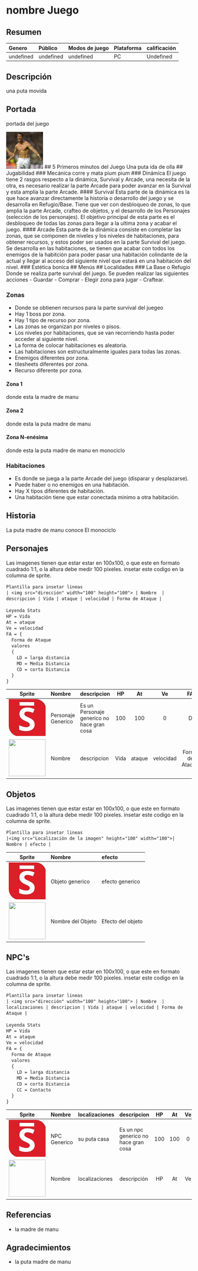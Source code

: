 # nombre Juego
## Resumen
| Genero | Público | Modos de juego | Plataforma | calificación |
|:-------|:--------|:---------------|:-----------|:-------------|
| undefined | undefined    |undefined| PC  | Undefined |
## Descripción
una puta movida
## Portada
portada del juego

<img src="/DocImg/bicho.jpeg" height="100">
## 5 Primeros minutos del Juego
Una puta ida de olla
## Jugabilidad
### Mecánica
corre y mata pium pium
### Dinámica
El juego tiene 2 rasgos respecto a la dinámica, Survival y Arcade, una necesita de la otra, es necesario realizar la parte Arcade para poder avanzar en la Survival y esta amplia la parte Arcade.
#### Survival
Esta parte de la dinámica es la que hace avanzar directamente la historia o desarrollo del juego y se desarrolla en Refugio/Base. Tiene que ver con desbloqueo de zonas, lo que amplia la parte Arcade, crafteo de objetos, y el desarrollo de los Personajes (selección de los personajes). El objetivo principal de esta parte es el desbloqueo de todas las zonas para llegar a la ultima zona y acabar el juego.
#### Arcade
Esta parte de la dinámica consiste en completar las zonas, que se componen de niveles y los niveles de habitaciones, para obtener recursos, y estos poder ser usados en la parte Survival del juego. Se desarrolla en las habitaciones, se tienen que acabar con todos los enemigos de la habitción para poder pasar una habitación colindante de la actual y llegar al acceso del siguiente nivel que estará en una habitación del nivel.
### Estética
bonica
## Menús
## Localidades
### La Base o Refugio
Donde se realiza parte survival del juego.
Se pueden realizar las siguientes acciones
- Guardar
- Comprar
- Elegir zona para jugar
- Craftear.

### Zonas
- Donde se obtienen recursos para la parte survival del juegeo
- Hay 1 boss por zona.
- Hay 1 tipo de recurso por zona.
- Las zonas se organizan por niveles o pisos.
- Los niveles por habitaciones, que se van recorriendo hasta poder acceder al siguiente nivel.
- La forma de colocar habitaciones es aleatoria.
- Las habitaciones son estructuralmente iguales para todas las zonas.
- Enemigos diferentes por zona.
- tilesheets diferentes por zona.
- Recurso diferente por zona.

#### Zona 1
donde esta la madre de manu
#### Zona 2
donde esta la puta madre de manu
#### Zona N-enésima
donde esta la puta madre de manu en monociclo

### Habitaciones
- Es donde se juega a la parte Arcade del juego (disparar y desplazarse).
- Puede haber o no enemigos en una habitación.
- Hay X tipos diferentes de habitación.
- Una habitación tiene que estar conectada minimo a otra habitación.

## Historia
La puta madre de manu conoce El monociclo
## Personajes
Las imagenes tienen que estar estar en 100x100, o que este en formato cuadrado 1:1, o la altura debe medir 100 pixeles. insetar este codigo en la columna de sprite.
```
Plantilla para insetar lineas
| <img src="dirección" width="100" height="100"> | Nombre  |  descripcion | Vida | ataque | velocidad | Forma de Ataque |

Leyenda Stats
HP = Vida
At = ataque
Ve = velocidad
FA = {
  Forma de Ataque
  valores
  {
    LD = larga distancia
    MD = Media Distancia
    CD = corta Distancia
  }
}
```

| Sprite                                             | Nombre           | descripcion | HP | At | Ve | FA |
| :-------------:                                    | :-------------   |:---|:---:|:---:|:---:|:---:|
| <img src="DocImg/pp.jpg" width="100" height="100"> | Personaje Generico  | Es un Personaje generico no hace gran cosa | 100 | 100 | 0 | D |
| <img src="dirección" width="100" height="100"> | Nombre  |  descripcion | Vida | ataque | velocidad | Forma de Ataque |

## Objetos
Las imagenes tienen que estar estar en 100x100, o que este en formato cuadrado 1:1, o la altura debe medir 100 pixeles. insetar este codigo en la columna de sprite.
```
Plantilla para insetar lineas
|<img src="Localización de la imagen" height="100" width="100">| Nombre | efecto |
```

| Sprite                                             | Nombre           |efecto        |
| :-------------:                                    | :-------------   |:-------------|
| <img src="DocImg/pp.jpg" width="100" height="100"> | Objeto generico  | efecto generico |
| <img src="Localización de la imagen" height="100" width="100"> | Nombre del Objeto  | Efecto del objeto|

## NPC's
Las imagenes tienen que estar estar en 100x100, o que este en formato cuadrado 1:1, o la altura debe medir 100 pixeles. insetar este codigo en la columna de sprite.
```
Plantilla para insetar lineas
| <img src="dirección" width="100" height="100"> | Nombre  | localizaciones | descripcion | Vida | ataque | velocidad | Forma de Ataque |

Leyenda Stats
HP = Vida
At = ataque
Ve = velocidad
FA = {
  Forma de Ataque
  valores
  {
    LD = larga distancia
    MD = Media Distancia
    CD = corta Distancia
    CC = Contacto
  }
}
```

| Sprite                                             | Nombre           |localizaciones    | descripcion | HP | At | Ve | FA |
| :-------------:                                    | :-------------   |:---|:---|:---:|:---:|:---:|:---:|
| <img src="DocImg/pp.jpg" width="100" height="100"> | NPC Generico  | su puta casa | Es un npc generico no hace gran cosa | 100 | 100 | 0 | D |
| <img src="dirección" width="100" height="100"> | Nombre  | localizaciones | descripción | HP | At | Ve | FA |

## Referencias
- la madre de manu

## Agradecimientos
- la puta madre de manu
